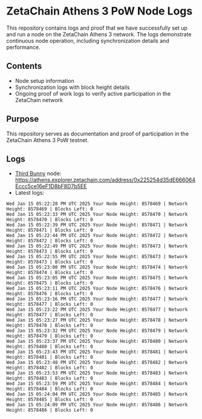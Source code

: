 # ZetaChain Athens 3 PoW Node Logs
This repository contains logs and proof that we have successfully set up and run a node on the ZetaChain Athens 3 network. The logs demonstrate continuous node operation, including synchronization details and performance.

## Contents
- Node setup information
- Synchronization logs with block height details
- Ongoing proof of work logs to verify active participation in the ZetaChain network

## Purpose
This repository serves as documentation and proof of participation in the ZetaChain Athens 3 PoW testnet.

## Logs

- [Third Bunny](https://thirdbunny.xyz/) node: https://athens.explorer.zetachain.com/address/0x225254d35dE666064Eccc5ce16eF1D8bF8D7b5EE
- Latest logs:
```
Wed Jan 15 05:22:28 PM UTC 2025 Your Node Height: 8578469 | Network Height: 8578469 | Blocks Left: 0
Wed Jan 15 05:22:33 PM UTC 2025 Your Node Height: 8578470 | Network Height: 8578470 | Blocks Left: 0
Wed Jan 15 05:22:39 PM UTC 2025 Your Node Height: 8578471 | Network Height: 8578471 | Blocks Left: 0
Wed Jan 15 05:22:44 PM UTC 2025 Your Node Height: 8578472 | Network Height: 8578472 | Blocks Left: 0
Wed Jan 15 05:22:49 PM UTC 2025 Your Node Height: 8578473 | Network Height: 8578473 | Blocks Left: 0
Wed Jan 15 05:22:55 PM UTC 2025 Your Node Height: 8578473 | Network Height: 8578473 | Blocks Left: 0
Wed Jan 15 05:23:00 PM UTC 2025 Your Node Height: 8578474 | Network Height: 8578474 | Blocks Left: 0
Wed Jan 15 05:23:05 PM UTC 2025 Your Node Height: 8578475 | Network Height: 8578475 | Blocks Left: 0
Wed Jan 15 05:23:11 PM UTC 2025 Your Node Height: 8578476 | Network Height: 8578476 | Blocks Left: 0
Wed Jan 15 05:23:16 PM UTC 2025 Your Node Height: 8578477 | Network Height: 8578477 | Blocks Left: 0
Wed Jan 15 05:23:22 PM UTC 2025 Your Node Height: 8578477 | Network Height: 8578477 | Blocks Left: 0
Wed Jan 15 05:23:27 PM UTC 2025 Your Node Height: 8578478 | Network Height: 8578478 | Blocks Left: 0
Wed Jan 15 05:23:32 PM UTC 2025 Your Node Height: 8578479 | Network Height: 8578479 | Blocks Left: 0
Wed Jan 15 05:23:37 PM UTC 2025 Your Node Height: 8578480 | Network Height: 8578480 | Blocks Left: 0
Wed Jan 15 05:23:43 PM UTC 2025 Your Node Height: 8578481 | Network Height: 8578481 | Blocks Left: 0
Wed Jan 15 05:23:48 PM UTC 2025 Your Node Height: 8578482 | Network Height: 8578482 | Blocks Left: 0
Wed Jan 15 05:23:53 PM UTC 2025 Your Node Height: 8578483 | Network Height: 8578483 | Blocks Left: 0
Wed Jan 15 05:23:59 PM UTC 2025 Your Node Height: 8578484 | Network Height: 8578484 | Blocks Left: 0
Wed Jan 15 05:24:04 PM UTC 2025 Your Node Height: 8578485 | Network Height: 8578485 | Blocks Left: 0
Wed Jan 15 05:24:09 PM UTC 2025 Your Node Height: 8578486 | Network Height: 8578486 | Blocks Left: 0
```
